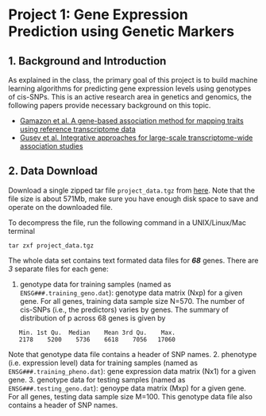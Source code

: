 # Project 1: Gene Expression Prediction using Genetic Markers

## 1. Background and Introduction

As explained in the class, the primary goal of this project is to build machine learning algorithms for predicting gene expression levels using genotypes of cis-SNPs. This is an active research area in genetics and genomics, the following papers provide necessary background on this topic.

+ [Gamazon et al. A gene-based association method for mapping traits using reference transcriptome data](https://www.nature.com/articles/ng.3367)
+ [Gusev et al. Integrative approaches for large-scale transcriptome-wide association studies](https://www.nature.com/articles/ng.3506)

## 2. Data Download

Download a single zipped tar file ```project_data.tgz``` from [here](https://goo.gl/o6hmWY). Note that the file size is about 571Mb, make sure you have enough disk space to save and operate on the downloaded file.

To decompress the file, run the following command in a UNIX/Linux/Mac terminal

```
tar zxf project_data.tgz
```

The whole data set contains text formated data files for ***68*** genes. There are *3* separate files for each gene:
1. genotype data for training samples (named as ```ENSG###.training_geno.dat```): genotype data matrix (Nxp) for a given gene. For all genes, training data sample size N=570. The number of cis-SNPs (i.e., the predictors) varies by genes. The summary of distribution of p across 68 genes is given by 

```
   Min. 1st Qu.  Median    Mean 3rd Qu.    Max.
   2178    5200    5736    6618    7056   17060
```
Note that genotype data file contains a header of SNP names.
2. phenotype (i.e. expression level) data for training samples (named as ```ENSG###.training_pheno.dat```): gene expression data matrix (Nx1) for a given gene. 
3. genotype data for testing samples (named as ```ENSG###.testing_geno.dat```): genoype data matrix (Mxp) for a given gene. For all genes, testing data sample size M=100. This genotype data file also contains a header of SNP names.




